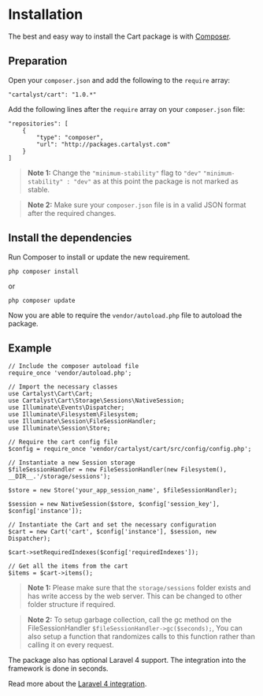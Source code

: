 # Installation

The best and easy way to install the Cart package is with [Composer](http://getcomposer.org).

## Preparation

Open your `composer.json` and add the following to the `require` array:

	"cartalyst/cart": "1.0.*"

Add the following lines after the `require` array on your `composer.json` file:

	"repositories": [
		{
			"type": "composer",
			"url": "http://packages.cartalyst.com"
		}
	]

> **Note 1:** Change the `"minimum-stability"` flag to `"dev"` `"minimum-stability" : "dev"` as at
this point the package is not marked as stable.

> **Note 2:** Make sure your `composer.json` file is in a valid JSON format after the required changes.

## Install the dependencies

Run Composer to install or update the new requirement.

	php composer install

or

	php composer update

Now you are able to require the `vendor/autoload.php` file to autoload the package.

## Example

	// Include the composer autoload file
	require_once 'vendor/autoload.php';

	// Import the necessary classes
	use Cartalyst\Cart\Cart;
	use Cartalyst\Cart\Storage\Sessions\NativeSession;
	use Illuminate\Events\Dispatcher;
	use Illuminate\Filesystem\Filesystem;
	use Illuminate\Session\FileSessionHandler;
	use Illuminate\Session\Store;

	// Require the cart config file
	$config = require_once 'vendor/cartalyst/cart/src/config/config.php';

	// Instantiate a new Session storage
	$fileSessionHandler = new FileSessionHandler(new Filesystem(), __DIR__.'/storage/sessions');

	$store = new Store('your_app_session_name', $fileSessionHandler);

	$session = new NativeSession($store, $config['session_key'], $config['instance']);

	// Instantiate the Cart and set the necessary configuration
	$cart = new Cart('cart', $config['instance'], $session, new Dispatcher);

	$cart->setRequiredIndexes($config['requiredIndexes']);

	// Get all the items from the cart
	$items = $cart->items();

> **Note 1:** Please make sure that the `storage/sessions` folder exists and has write access by the web server. This can be changed to other folder structure if required.

> **Note 2:** To setup garbage collection, call the gc method on the FileSessionHandler `$fileSessionHandler->gc($seconds);`, You can also setup a function that randomizes calls to this function rather than calling it on every request.

The package also has optional Laravel 4 support. The integration into the framework is done in seconds.

Read more about the [Laravel 4 integration]({url}/introduction/laravel-4).
